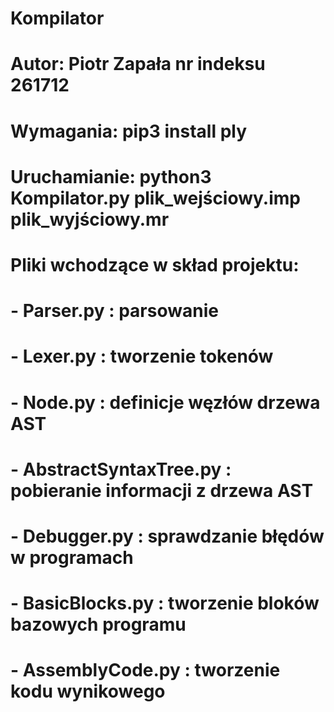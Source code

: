 # Kompilator

# Autor: Piotr Zapała nr indeksu 261712

# Wymagania: pip3 install ply

# Uruchamianie: python3 Kompilator.py plik_wejściowy.imp plik_wyjściowy.mr

# Pliki wchodzące w skład projektu:

# - Parser.py : parsowanie

# - Lexer.py : tworzenie tokenów

# - Node.py : definicje węzłów drzewa AST

# - AbstractSyntaxTree.py : pobieranie informacji z drzewa AST

# - Debugger.py : sprawdzanie błędów w programach

# - BasicBlocks.py : tworzenie bloków bazowych programu

# - AssemblyCode.py : tworzenie kodu wynikowego
